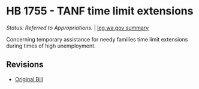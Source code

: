 # HB 1755 - TANF time limit extensions
*Status: Referred to Appropriations.* | [leg.wa.gov summary](https://app.leg.wa.gov/billsummary?BillNumber=1755&Year=2021)

Concerning temporary assistance for needy families time limit extensions during times of high unemployment.

## Revisions
* [Original Bill](1/)